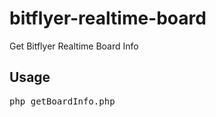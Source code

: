 # bitflyer-realtime-board
Get Bitflyer Realtime Board Info

## Usage

<pre>
php getBoardInfo.php
</pre>
